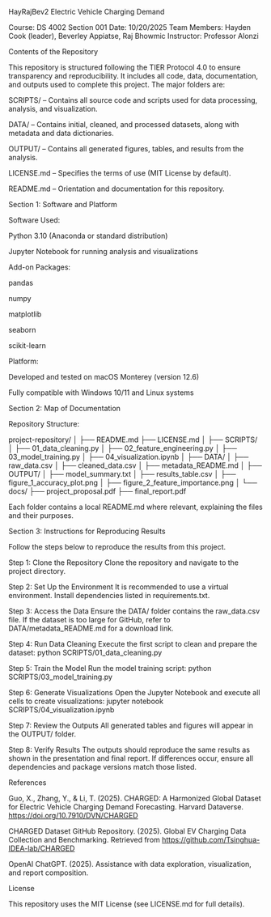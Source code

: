 HayRajBev2
Electric Vehicle Charging Demand

Course: DS 4002 Section 001
Date: 10/20/2025
Team Members: Hayden Cook (leader), Beverley Appiatse, Raj Bhowmic
Instructor: Professor Alonzi

Contents of the Repository

This repository is structured following the TIER Protocol 4.0 to ensure transparency and reproducibility. It includes all code, data, documentation, and outputs used to complete this project. The major folders are:

SCRIPTS/ – Contains all source code and scripts used for data processing, analysis, and visualization.

DATA/ – Contains initial, cleaned, and processed datasets, along with metadata and data dictionaries.

OUTPUT/ – Contains all generated figures, tables, and results from the analysis.

LICENSE.md – Specifies the terms of use (MIT License by default).

README.md – Orientation and documentation for this repository.

Section 1: Software and Platform

Software Used:

Python 3.10 (Anaconda or standard distribution)

Jupyter Notebook for running analysis and visualizations

Add-on Packages:

pandas

numpy

matplotlib

seaborn

scikit-learn

Platform:

Developed and tested on macOS Monterey (version 12.6)

Fully compatible with Windows 10/11 and Linux systems

Section 2: Map of Documentation

Repository Structure:

project-repository/
│
├── README.md
├── LICENSE.md
│
├── SCRIPTS/
│ ├── 01_data_cleaning.py
│ ├── 02_feature_engineering.py
│ ├── 03_model_training.py
│ ├── 04_visualization.ipynb
│
├── DATA/
│ ├── raw_data.csv
│ ├── cleaned_data.csv
│ ├── metadata_README.md
│
├── OUTPUT/
│ ├── model_summary.txt
│ ├── results_table.csv
│ ├── figure_1_accuracy_plot.png
│ ├── figure_2_feature_importance.png
│
└── docs/
├── project_proposal.pdf
├── final_report.pdf

Each folder contains a local README.md where relevant, explaining the files and their purposes.

Section 3: Instructions for Reproducing Results

Follow the steps below to reproduce the results from this project.

Step 1: Clone the Repository
Clone the repository and navigate to the project directory.

Step 2: Set Up the Environment
It is recommended to use a virtual environment. Install dependencies listed in requirements.txt.

Step 3: Access the Data
Ensure the DATA/ folder contains the raw_data.csv file. If the dataset is too large for GitHub, refer to DATA/metadata_README.md for a download link.

Step 4: Run Data Cleaning
Execute the first script to clean and prepare the dataset:
python SCRIPTS/01_data_cleaning.py

Step 5: Train the Model
Run the model training script:
python SCRIPTS/03_model_training.py

Step 6: Generate Visualizations
Open the Jupyter Notebook and execute all cells to create visualizations:
jupyter notebook SCRIPTS/04_visualization.ipynb

Step 7: Review the Outputs
All generated tables and figures will appear in the OUTPUT/ folder.

Step 8: Verify Results
The outputs should reproduce the same results as shown in the presentation and final report. If differences occur, ensure all dependencies and package versions match those listed.

References

Guo, X., Zhang, Y., & Li, T. (2025). CHARGED: A Harmonized Global Dataset for Electric Vehicle Charging Demand Forecasting. Harvard Dataverse. https://doi.org/10.7910/DVN/CHARGED

CHARGED Dataset GitHub Repository. (2025). Global EV Charging Data Collection and Benchmarking. Retrieved from https://github.com/Tsinghua-IDEA-lab/CHARGED

OpenAI ChatGPT. (2025). Assistance with data exploration, visualization, and report composition.

License

This repository uses the MIT License (see LICENSE.md for full details).
